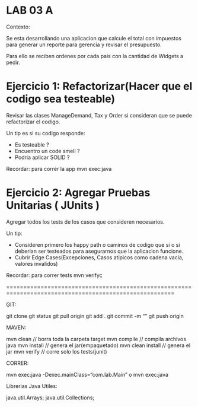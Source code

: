 # LAB 03 A

Contexto:

Se esta desarrollando una aplicacion que calcule el total con impuestos para generar un reporte para gerencia y revisar el presupuesto.

Para ello se reciben ordenes por cada pais con la cantidad de Widgets a pedir.

# Ejercicio 1: Refactorizar(Hacer que el codigo sea testeable)

Revisar las clases ManageDemand, Tax y Order si consideran que se puede refactorizar el codigo.

Un tip es si su codigo responde: 
- Es testeable ? 
- Encuentro un code smell ?
- Podria aplicar SOLID ? 

Recordar: para correr la app mvn exec:java

# Ejercicio 2: Agregar Pruebas Unitarias ( JUnits )

Agregar todos los tests de los casos que consideren necesarios.

Un tip:
- Consideren primero los happy path o caminos de codigo que si o si deberian ser testeados para asegurarnos que la aplicacion funcione.
- Cubrir Edge Cases(Excepciones, Casos atipicos como cadena vacia, valores invalidos)

Recordar: para correr tests mvn verifyç

=======================================================================================================

GIT:

git clone <repo>
git status
git pull origin <branch>
git add .
git commit -m “<commit message>”
git push origin <branch>

MAVEN:

mvn clean // borra toda la carpeta target
mvn compile // compila archivos java
mvn install // genera el jar(empaquetado)
mvn clean install // genera el jar
mvn verify // corre solo los tests(junit)

CORRER:

mvn exec:java -Dexec.mainClass=“com.lab.Main”
o
mvn exec:java

Librerias Java Utiles:

java.util.Arrays;
java.util.Collections;


